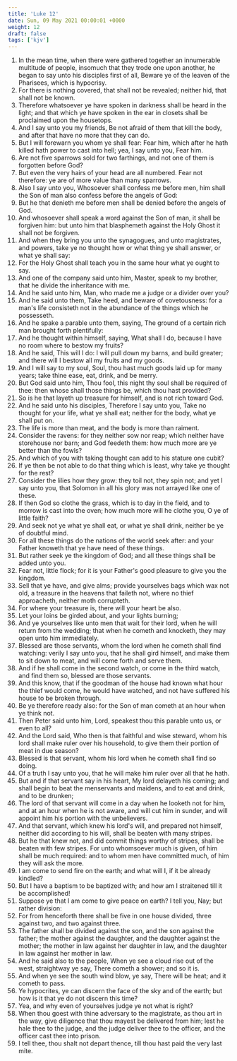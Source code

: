 ```yaml
---
title: 'Luke 12'
date: Sun, 09 May 2021 00:00:01 +0000
weight: 12
draft: false
tags: ['kjv'] 
---
```


1. In the mean time, when there were gathered together an innumerable multitude of people, insomuch that they trode one upon another, he began to say unto his disciples first of all, Beware ye of the leaven of the Pharisees, which is hypocrisy.
2. For there is nothing covered, that shall not be revealed; neither hid, that shall not be known.
3. Therefore whatsoever ye have spoken in darkness shall be heard in the light; and that which ye have spoken in the ear in closets shall be proclaimed upon the housetops.
4. And I say unto you my friends, Be not afraid of them that kill the body, and after that have no more that they can do.
5. But I will forewarn you whom ye shall fear: Fear him, which after he hath killed hath power to cast into hell; yea, I say unto you, Fear him.
6. Are not five sparrows sold for two farthings, and not one of them is forgotten before God?
7. But even the very hairs of your head are all numbered. Fear not therefore: ye are of more value than many sparrows.
8. Also I say unto you, Whosoever shall confess me before men, him shall the Son of man also confess before the angels of God:
9. But he that denieth me before men shall be denied before the angels of God.
10. And whosoever shall speak a word against the Son of man, it shall be forgiven him: but unto him that blasphemeth against the Holy Ghost it shall not be forgiven.
11. And when they bring you unto the synagogues, and unto magistrates, and powers, take ye no thought how or what thing ye shall answer, or what ye shall say:
12. For the Holy Ghost shall teach you in the same hour what ye ought to say.
13. And one of the company said unto him, Master, speak to my brother, that he divide the inheritance with me.
14. And he said unto him, Man, who made me a judge or a divider over you?
15. And he said unto them, Take heed, and beware of covetousness: for a man's life consisteth not in the abundance of the things which he possesseth.
16. And he spake a parable unto them, saying, The ground of a certain rich man brought forth plentifully:
17. And he thought within himself, saying, What shall I do, because I have no room where to bestow my fruits?
18. And he said, This will I do: I will pull down my barns, and build greater; and there will I bestow all my fruits and my goods.
19. And I will say to my soul, Soul, thou hast much goods laid up for many years; take thine ease, eat, drink, and be merry.
20. But God said unto him, Thou fool, this night thy soul shall be required of thee: then whose shall those things be, which thou hast provided?
21. So is he that layeth up treasure for himself, and is not rich toward God.
22. And he said unto his disciples, Therefore I say unto you, Take no thought for your life, what ye shall eat; neither for the body, what ye shall put on.
23. The life is more than meat, and the body is more than raiment.
24. Consider the ravens: for they neither sow nor reap; which neither have storehouse nor barn; and God feedeth them: how much more are ye better than the fowls?
25. And which of you with taking thought can add to his stature one cubit?
26. If ye then be not able to do that thing which is least, why take ye thought for the rest?
27. Consider the lilies how they grow: they toil not, they spin not; and yet I say unto you, that Solomon in all his glory was not arrayed like one of these.
28. If then God so clothe the grass, which is to day in the field, and to morrow is cast into the oven; how much more will he clothe you, O ye of little faith?
29. And seek not ye what ye shall eat, or what ye shall drink, neither be ye of doubtful mind.
30. For all these things do the nations of the world seek after: and your Father knoweth that ye have need of these things.
31. But rather seek ye the kingdom of God; and all these things shall be added unto you.
32. Fear not, little flock; for it is your Father's good pleasure to give you the kingdom.
33. Sell that ye have, and give alms; provide yourselves bags which wax not old, a treasure in the heavens that faileth not, where no thief approacheth, neither moth corrupteth.
34. For where your treasure is, there will your heart be also.
35. Let your loins be girded about, and your lights burning;
36. And ye yourselves like unto men that wait for their lord, when he will return from the wedding; that when he cometh and knocketh, they may open unto him immediately.
37. Blessed are those servants, whom the lord when he cometh shall find watching: verily I say unto you, that he shall gird himself, and make them to sit down to meat, and will come forth and serve them.
38. And if he shall come in the second watch, or come in the third watch, and find them so, blessed are those servants.
39. And this know, that if the goodman of the house had known what hour the thief would come, he would have watched, and not have suffered his house to be broken through.
40. Be ye therefore ready also: for the Son of man cometh at an hour when ye think not.
41. Then Peter said unto him, Lord, speakest thou this parable unto us, or even to all?
42. And the Lord said, Who then is that faithful and wise steward, whom his lord shall make ruler over his household, to give them their portion of meat in due season?
43. Blessed is that servant, whom his lord when he cometh shall find so doing.
44. Of a truth I say unto you, that he will make him ruler over all that he hath.
45. But and if that servant say in his heart, My lord delayeth his coming; and shall begin to beat the menservants and maidens, and to eat and drink, and to be drunken;
46. The lord of that servant will come in a day when he looketh not for him, and at an hour when he is not aware, and will cut him in sunder, and will appoint him his portion with the unbelievers.
47. And that servant, which knew his lord's will, and prepared not himself, neither did according to his will, shall be beaten with many stripes.
48. But he that knew not, and did commit things worthy of stripes, shall be beaten with few stripes. For unto whomsoever much is given, of him shall be much required: and to whom men have committed much, of him they will ask the more.
49. I am come to send fire on the earth; and what will I, if it be already kindled?
50. But I have a baptism to be baptized with; and how am I straitened till it be accomplished!
51. Suppose ye that I am come to give peace on earth? I tell you, Nay; but rather division:
52. For from henceforth there shall be five in one house divided, three against two, and two against three.
53. The father shall be divided against the son, and the son against the father; the mother against the daughter, and the daughter against the mother; the mother in law against her daughter in law, and the daughter in law against her mother in law.
54. And he said also to the people, When ye see a cloud rise out of the west, straightway ye say, There cometh a shower; and so it is.
55. And when ye see the south wind blow, ye say, There will be heat; and it cometh to pass.
56. Ye hypocrites, ye can discern the face of the sky and of the earth; but how is it that ye do not discern this time?
57. Yea, and why even of yourselves judge ye not what is right?
58. When thou goest with thine adversary to the magistrate, as thou art in the way, give diligence that thou mayest be delivered from him; lest he hale thee to the judge, and the judge deliver thee to the officer, and the officer cast thee into prison.
59. I tell thee, thou shalt not depart thence, till thou hast paid the very last mite.
